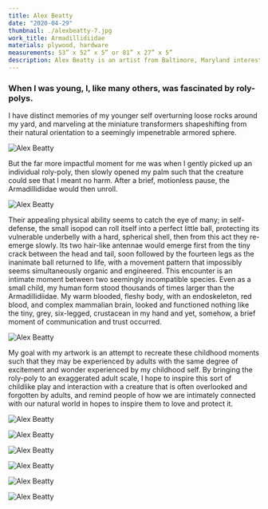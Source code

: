 ```yaml
---
title: Alex Beatty
date: "2020-04-29"
thumbnail: ./alexbeatty-7.jpg
work_title: Armadillidiidae
materials: plywood, hardware
measurements: 53” x 52” x 5” or 81” x 27” x 5”
description: Alex Beatty is an artist from Baltimore, Maryland interested in sculpture and illustration.
---
```


### When I was young, I, like many others, was fascinated by roly-polys.

I have distinct memories of my younger self overturning loose rocks around my yard, and marveling at the miniature transformers shapeshifting from their natural orientation to a seemingly impenetrable armored sphere.

![Alex Beatty](./alexbeatty-3.jpg)

But the far more impactful moment for me was when I gently picked up an individual roly-poly, then slowly opened my palm such that the creature could see that I meant no harm. After a brief, motionless pause, the Armadillidiidae would then unroll.

![Alex Beatty](./alexbeatty-4.jpg)

Their appealing physical ability seems to catch the eye of many; in self-defense, the small isopod can roll itself into a perfect little ball, protecting its vulnerable underbelly with a hard, spherical shell, then from this act they re-emerge slowly. Its two hair-like antennae would emerge first from the tiny crack between the head and tail, soon followed by the fourteen legs as the inanimate ball returned to life, with a movement pattern that impossibly seems simultaneously organic and engineered. This encounter is an intimate moment between two seemingly incompatible species. Even as a small child, my human form stood thousands of times larger than the Armadillidiidae. My warm blooded, fleshy body, with an endoskeleton, red blood, and complex mammalian brain, looked and functioned nothing like the tiny, grey, six-legged, crustacean in my hand and yet, somehow, a brief moment of communication and trust occurred.

![Alex Beatty](./alexbeatty-2.jpg)

My goal with my artwork is an attempt to recreate these childhood moments such that they may be experienced by adults with the same degree of excitement and wonder experienced by my childhood self. By bringing the roly-poly to an exaggerated adult scale, I hope to inspire this sort of childlike play and interaction with a creature that is often overlooked and forgotten by adults, and remind people of how we are intimately connected with our natural world in hopes to inspire them to love and protect it.

![Alex Beatty](./alexbeatty-6.jpg)

![Alex Beatty](./alexbeatty.jpg)

![Alex Beatty](./alexbeatty-4.jpg)

![Alex Beatty](./alexbeatty-5.jpg)

![Alex Beatty](./alexbeatty-8.jpg)

![Alex Beatty](./alexbeatty-9.jpg)
